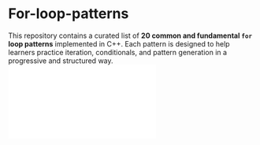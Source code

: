 # For-loop-patterns
This repository contains a curated list of **20 common and fundamental `for` loop patterns** implemented in C++. Each pattern is designed to help learners practice iteration, conditionals, and pattern generation in a progressive and structured way.
![For Loop Patterns](./For-Loops-Pattern.pdf)
